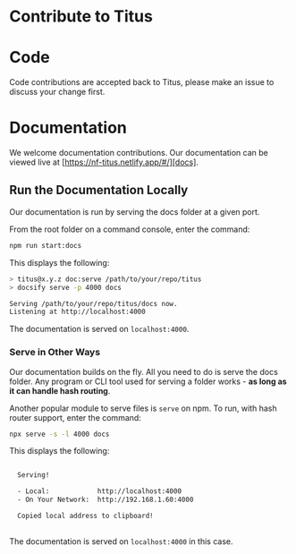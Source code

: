 # Contribute to Titus

# Code
Code contributions are accepted back to Titus, please make an issue to discuss your change first.

# Documentation
We welcome documentation contributions. Our documentation can be viewed live at [https://nf-titus.netlify.app/#/][docs].

## Run the Documentation Locally
Our documentation is run by serving the docs folder at a given port.

From the root folder on a command console, enter the command:
```sh
npm run start:docs
```

This displays the following:

```sh
> titus@x.y.z doc:serve /path/to/your/repo/titus
> docsify serve -p 4000 docs

Serving /path/to/your/repo/titus/docs now.
Listening at http://localhost:4000
```

The documentation is served on `localhost:4000`.

### Serve in Other Ways
Our documentation builds on the fly. All you need to do is serve the docs folder. Any program or CLI tool used for serving a folder works - __as long as it can handle hash routing__.

Another popular module to serve files is `serve` on npm. To run, with hash router support, enter the command:

```sh
npx serve -s -l 4000 docs
```

This displays the following:

```sh

  Serving!

  - Local:            http://localhost:4000
  - On Your Network:  http://192.168.1.60:4000

  Copied local address to clipboard!
  
```

The documentation is served on `localhost:4000` in this case.
<!--- [docs]:nearform.github.io/titus --->
[docs]:https://nf-titus.netlify.app/#/
